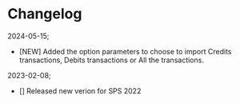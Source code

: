 # Changelog

2024-05-15;
 * [NEW] Added the option parameters to choose to import Credits transactions, Debits transactions or All the transactions.  

2023-02-08; 
 * [] Released new verion for SPS 2022